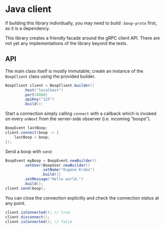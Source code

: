 # Java client
If building this library individually, you may need to build
`:boop-proto` first, as it is a dependency.

This library creates a friendly facade around 
the gRPC client API. There are not yet any implementations of
the library beyond the tests.

## API
The main class itself is mostly immutable; create an 
instance of the `BoopClient` class using the provided builder.
```java
BoopClient client = BoopClient.builder()
        .host("localhost")
        .port(8080)
        .apiKey("123")
        .build();
```

Start a connection simply calling `connect` with
a callback which is invoked on every `onNext` from the 
server-side observer (i.e. incoming "boops").
```java
BoopEvent lastBoop;
client.connect(boop -> {
    lastBoop = boop;
});
```

Send a boop with `send`:
```java
BoopEvent myBoop = BoopEvent.newBuilder()
        .setUser(BoopUser.newBuilder()
                .setName("Eugene Krabs")
                .build())
        .setMessage("Hello world.")
        .build();
client.send(boop);
```

You can close the connection explicitly and check the 
connection status at any point.
```java
client.isConnected(); // true
client.disconnect();
client.isConnected(); // false
```
